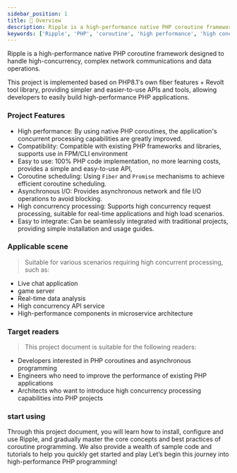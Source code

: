 ```yaml
---
sidebar_position: 1
title: 📘 Overview
description: Ripple is a high-performance native PHP coroutine framework designed to handle high-concurrency, complex network communications and data operations.
keywords: ['Ripple', 'PHP', 'coroutine', 'high performance', 'high concurrency', 'framework', 'coroutine framework']
---
```



Ripple is a high-performance native PHP coroutine framework designed to handle high-concurrency, complex network
communications and data operations.

This project is implemented based on PHP8.1's own fiber features + Revolt tool library, providing simpler and
easier-to-use APIs and tools, allowing developers to easily build high-performance PHP applications.

### Project Features

- High performance: By using native PHP coroutines, the application's concurrent processing capabilities are greatly
  improved.
- Compatibility: Compatible with existing PHP frameworks and libraries, supports use in FPM/CLI environment
- Easy to use: 100% PHP code implementation, no more learning costs, provides a simple and easy-to-use API,
- Coroutine scheduling: Using `Fiber` and `Promise` mechanisms to achieve efficient coroutine scheduling.
- Asynchronous I/O: Provides asynchronous network and file I/O operations to avoid blocking.
- High concurrency processing: Supports high concurrency request processing, suitable for real-time applications and
  high load scenarios.
- Easy to integrate: Can be seamlessly integrated with traditional projects, providing simple installation and usage
  guides.

### Applicable scene

> Suitable for various scenarios requiring high concurrent processing, such as:

- Live chat application
- game server
- Real-time data analysis
- High concurrency API service
- High-performance components in microservice architecture

### Target readers

> This project document is suitable for the following readers:

- Developers interested in PHP coroutines and asynchronous programming
- Engineers who need to improve the performance of existing PHP applications
- Architects who want to introduce high concurrency processing capabilities into PHP projects

### start using

Through this project document, you will learn how to install, configure and use Ripple, and gradually master the core
concepts and best practices of coroutine programming. We also provide a wealth of sample code and tutorials to help you
quickly get started and play
Let’s begin this journey into high-performance PHP programming!
